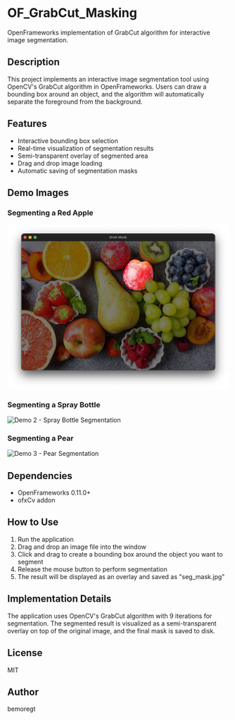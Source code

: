 # OF_GrabCut_Masking

OpenFrameworks implementation of GrabCut algorithm for interactive image segmentation.

## Description

This project implements an interactive image segmentation tool using OpenCV's GrabCut algorithm in OpenFrameworks. Users can draw a bounding box around an object, and the algorithm will automatically separate the foreground from the background.

## Features

- Interactive bounding box selection
- Real-time visualization of segmentation results
- Semi-transparent overlay of segmented area
- Drag and drop image loading
- Automatic saving of segmentation masks

## Demo Images

### Segmenting a Red Apple
![Demo 1 - Apple Segmentation](https://raw.githubusercontent.com/bemoregt/OF_GrabCut_Masking/main/demo_images/%20demo1.png)

### Segmenting a Spray Bottle
![Demo 2 - Spray Bottle Segmentation](https://raw.githubusercontent.com/bemoregt/OF_GrabCut_Masking/main/demo_images/demo2.jpg)

### Segmenting a Pear
![Demo 3 - Pear Segmentation](https://raw.githubusercontent.com/bemoregt/OF_GrabCut_Masking/main/demo_images/demo3.jpg)

## Dependencies

- OpenFrameworks 0.11.0+
- ofxCv addon

## How to Use

1. Run the application
2. Drag and drop an image file into the window
3. Click and drag to create a bounding box around the object you want to segment
4. Release the mouse button to perform segmentation
5. The result will be displayed as an overlay and saved as "seg_mask.jpg"

## Implementation Details

The application uses OpenCV's GrabCut algorithm with 9 iterations for segmentation. The segmented result is visualized as a semi-transparent overlay on top of the original image, and the final mask is saved to disk.

## License

MIT

## Author

bemoregt
